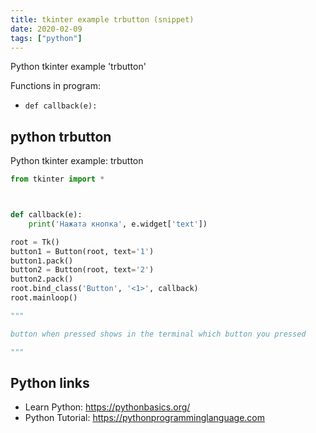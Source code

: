 ```yaml
---
title: tkinter example trbutton (snippet)
date: 2020-02-09
tags: ["python"]
---
```

Python tkinter example 'trbutton'

Functions in program: 
* `def callback(e):`

## python trbutton

Python tkinter example: trbutton

```python
from tkinter import *



def callback(e):
    print('Нажата кнопка', e.widget['text'])

root = Tk()
button1 = Button(root, text='1')
button1.pack()
button2 = Button(root, text='2')
button2.pack()
root.bind_class('Button', '<1>', callback)
root.mainloop()

"""

button when pressed shows in the terminal which button you pressed

"""


```

## Python links

- Learn Python: https://pythonbasics.org/
- Python Tutorial: https://pythonprogramminglanguage.com
